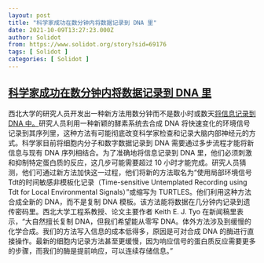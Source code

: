 ```yaml
---
layout: post
title: "科学家成功在数分钟内将数据记录到 DNA 里"
date: 2021-10-09T13:27:23.000Z
author: Solidot
from: https://www.solidot.org/story?sid=69176
tags: [ Solidot ]
categories: [ Solidot ]
---
```

<!--1633786043000-->
[科学家成功在数分钟内将数据记录到 DNA 里](https://www.solidot.org/story?sid=69176)
------

<div>
西北大学的研究人员开发出一种新方法用数分钟而不是数小时或数天<a href="https://pubs.acs.org/doi/full/10.1021/jacs.1c07331" target="_blank">将信息记录到 DNA 中。</a>研究人员利用一种新颖的酵素系统去合成 DNA 将快速变化的环境信号记录到其序列里，这种方法有可能彻底改变科学家检查和记录大脑内部神经元的方式。科学家目前将细胞内分子和数字数据记录到 DNA 需要通过多步流程才能将新信息与现有 DNA 序列相结合。为了准确地将信息记录到 DNA 里，他们必须刺激和抑制特定蛋白质的反应，这几步可能需要超过 10 小时才能完成。研究人员猜测，他们可通过新方法加快这一过程，他们将新的方法取名为“使用局部环境信号Tdt的时间敏感非模板化记录（Time-sensitive Untemplated Recording using Tdt for Local Environmental Signals）”或缩写为 TURTLES。他们利用这种方法合成全新的 DNA，而不是复制 DNA 模板。该方法能将数据在几分钟内记录到遗传密码里。西北大学工程系教授、论文主要作者 Keith E. J. Tyo 在新闻稿里表示，“大自然擅长复制 DNA，但我们希望能从零写 DNA。体外方法涉及到缓慢的化学合成。我们的方法写入信息的成本低得多，原因是可对合成 DNA 的酶进行直接操作。最新的细胞内记录方法甚至更缓慢，因为响应信号的蛋白质反应需要更多的步骤，而我们的酶是提前响应，可以连续存储信息。”
</div>
